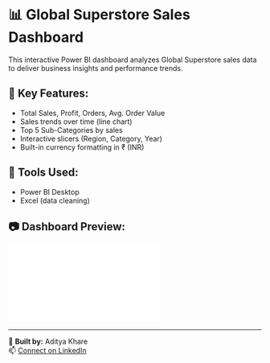 # 📊 Global Superstore Sales Dashboard

This interactive Power BI dashboard analyzes Global Superstore sales data to deliver business insights and performance trends.

## 📌 Key Features:
- Total Sales, Profit, Orders, Avg. Order Value
- Sales trends over time (line chart)
- Top 5 Sub-Categories by sales
- Interactive slicers (Region, Category, Year)
- Built-in currency formatting in ₹ (INR)

## 🧰 Tools Used:
- Power BI Desktop
- Excel (data cleaning)

## 📷 Dashboard Preview:
![Dashboard Preview](Global_Superstore_Sales_Dashboard_Aditya.pdf)

---

🔧 **Built by:** Aditya Khare  
📫 [Connect on LinkedIn](https://www.linkedin.com/in/aditya-khare-129476209/)
